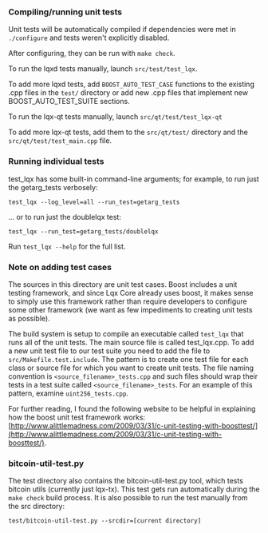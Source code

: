 ### Compiling/running unit tests

Unit tests will be automatically compiled if dependencies were met in `./configure`
and tests weren't explicitly disabled.

After configuring, they can be run with `make check`.

To run the lqxd tests manually, launch `src/test/test_lqx`.

To add more lqxd tests, add `BOOST_AUTO_TEST_CASE` functions to the existing
.cpp files in the `test/` directory or add new .cpp files that
implement new BOOST_AUTO_TEST_SUITE sections.

To run the lqx-qt tests manually, launch `src/qt/test/test_lqx-qt`

To add more lqx-qt tests, add them to the `src/qt/test/` directory and
the `src/qt/test/test_main.cpp` file.

### Running individual tests

test_lqx has some built-in command-line arguments; for
example, to run just the getarg_tests verbosely:

    test_lqx --log_level=all --run_test=getarg_tests

... or to run just the doublelqx test:

    test_lqx --run_test=getarg_tests/doublelqx

Run `test_lqx --help` for the full list.

### Note on adding test cases

The sources in this directory are unit test cases.  Boost includes a
unit testing framework, and since Lqx Core already uses boost, it makes
sense to simply use this framework rather than require developers to
configure some other framework (we want as few impediments to creating
unit tests as possible).

The build system is setup to compile an executable called `test_lqx`
that runs all of the unit tests.  The main source file is called
test_lqx.cpp. To add a new unit test file to our test suite you need 
to add the file to `src/Makefile.test.include`. The pattern is to create 
one test file for each class or source file for which you want to create 
unit tests.  The file naming convention is `<source_filename>_tests.cpp` 
and such files should wrap their tests in a test suite 
called `<source_filename>_tests`. For an example of this pattern, 
examine `uint256_tests.cpp`.

For further reading, I found the following website to be helpful in
explaining how the boost unit test framework works:
[http://www.alittlemadness.com/2009/03/31/c-unit-testing-with-boosttest/](http://www.alittlemadness.com/2009/03/31/c-unit-testing-with-boosttest/).

### bitcoin-util-test.py

The test directory also contains the bitcoin-util-test.py tool, which tests bitcoin utils (currently just lqx-tx). This test gets run automatically during the `make check` build process. It is also possible to run the test manually from the src directory:

```
test/bitcoin-util-test.py --srcdir=[current directory]

```